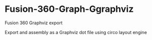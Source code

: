 # Fusion-360-Graph-Ggraphviz
Fusion 360 Graphviz export

Export and assembly as a Graphviz dot file using circo layout engine
